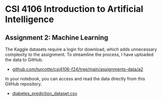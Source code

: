 # CSI 4106 Introduction to Artificial Intelligence

## Assignment 2: Machine Learning

The Kaggle datasets require a login for download, which adds unnecessary complexity to the assignment. To streamline the process, I have uploaded the data to GitHub.

- [github.com/turcotte/csi4106-f24/tree/main/assignments-data/a2](https://github.com/turcotte/csi4106-f24/tree/main/assignments-data/a2)

In your notebook, you can access and read the data directly from this GitHub repository.

- [diabetes_prediction_dataset.csv](https://raw.githubusercontent.com/turcotte/csi4106-f24/main/assignments-data/a2/diabetes_prediction_dataset.csv)